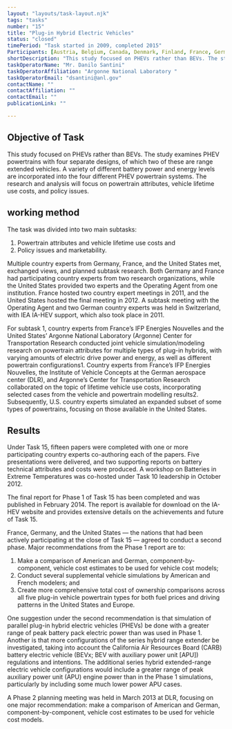 ```yaml
---
layout: "layouts/task-layout.njk"
tags: "tasks"
number: "15"
title: "Plug-in Hybrid Electric Vehicles"
status: "closed"
timePeriod: "Task started in 2009, completed 2015"
Participants: [Austria, Belgium, Canada, Denmark, Finland, France, Germany, Ireland, Italy, the Netherlands, Portugal, Republic of Korea, Spain, Sweden, Switzerland, Turkey, United Kingdom, United States]
shortDescription: "This study focused on PHEVs rather than BEVs. The study examines PHEV powertrains with four separate designs, of which two of these are range extended vehicles."
taskOperatorName: "Mr. Danilo Santini"
taskOperatorAffiliation: "Argonne National Laboratory "
taskOperatorEmail: "dsantini@anl.gov"
contactName: ""
contactAffiliation: ""
contactEmail: ""
publicationLink: ""

---
```


## Objective of Task
This study focused on PHEVs rather than BEVs. The study examines PHEV powertrains with four separate designs, of which two of these are range extended vehicles. A variety of different battery power and energy levels are incorporated into the four different PHEV powertrain systems. The research and analysis will focus on powertrain attributes, vehicle lifetime use costs, and policy issues. 

## working method
The task was divided into two main subtasks: 

1. Powertrain attributes and vehicle lifetime use costs and  
2. Policy issues and marketability.  

Multiple country experts from Germany, France, and the United States met, exchanged views, and planned subtask research. Both Germany and France had participating country experts from two research organizations, while the United States provided two experts and the Operating Agent from one institution. France hosted two country expert meetings in 2011, and the United States hosted the final meeting in 2012. A subtask meeting with the Operating Agent and two German country experts was held in Switzerland, with IEA IA-HEV support, which also took place in 2011.  

For subtask 1, country experts from France’s IFP Energies Nouvelles and the United States’ Argonne National Laboratory (Argonne) Center for Transportation Research conducted joint vehicle simulation/modeling research on powertrain attributes for multiple types of plug-in hybrids, with varying amounts of electric drive power and energy, as well as different powertrain configurations1. Country experts from France’s IFP Energies Nouvelles, the Institute of Vehicle Concepts at the German aerospace center (DLR), and Argonne’s Center for Transportation Research collaborated on the topic of lifetime vehicle use costs, incorporating selected cases from the vehicle and powertrain modelling results2. Subsequently, U.S. country experts simulated an expanded subset of some types of powertrains, focusing on those available in the United States.  

## Results
Under Task 15, fifteen papers were completed with one or more participating country experts co-authoring each of the papers. Five presentations were delivered, and two supporting reports on battery technical attributes and costs were produced. A workshop on Batteries in Extreme Temperatures was co-hosted under Task 10 leadership in October 2012. 

The final report for Phase 1 of Task 15 has been completed and was published in February 2014. The report is available for download on the IA-HEV website and provides extensive details on the achievements and future of Task 15.  

France, Germany, and the United States — the nations that had been actively participating at the close of Task 15 — agreed to conduct a second phase. Major recommendations from the Phase 1 report are to:  

1. Make a comparison of American and German, component-by-component, vehicle cost estimates to be used for vehicle cost models;  
2. Conduct several supplemental vehicle simulations by American and French modelers; and  
3. Create more comprehensive total cost of ownership comparisons across all five plug-in vehicle powertrain types for both fuel prices and driving patterns in the United States and Europe.  

One suggestion under the second recommendation is that simulation of parallel plug-in hybrid electric vehicles (PHEVs) be done with a greater range of peak battery pack electric power than was used in Phase 1. Another is that more configurations of the series hybrid range extender be investigated, taking into account the California Air Resources Board (CARB) battery electric vehicle (BEVx; BEV with auxiliary power unit [APU]) regulations and intentions. The additional series hybrid extended-range electric vehicle configurations would include a greater range of peak auxiliary power unit (APU) engine power than in the Phase 1 simulations, particularly by including some much lower power APU cases.  

A Phase 2 planning meeting was held in March 2013 at DLR, focusing on one major recommendation: make a comparison of American and German, component-by-component, vehicle cost estimates to be used for vehicle cost models. 